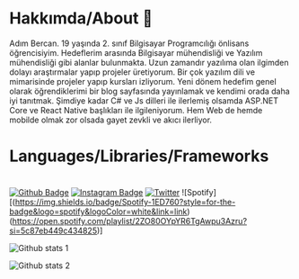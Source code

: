 # Hakkımda/About 👋

Adım Bercan. 19 yaşında 2. sınıf Bilgisayar Programcılığı önlisans öğrencisiyim. Hedeflerim arasında Bilgisayar mühendisliği ve Yazılım mühendisliği gibi alanlar bulunmakta. Uzun zamandır yazılıma olan ilgimden dolayı araştırmalar yapıp projeler üretiyorum. Bir çok yazılım dili ve mimarisinde projeler yapıp kursları izliyorum. Yeni dönem hedefim genel olarak öğrendiklerimi bir blog sayfasında yayınlamak ve kendimi orada daha iyi tanıtmak. Şimdiye kadar C# ve Js dilleri ile ilerlemiş olsamda ASP.NET Core ve React Native başlıkları ile ilgileniyorum. Hem Web de hemde mobilde olmak zor olsada gayet zevkli ve akıcı ilerliyor.

# Languages/Libraries/Frameworks 


#

[![Github Badge](https://img.shields.io/badge/-Github-000?style=flat-quare&labelColor=000&logo=Github&logoColor=white&link=link)](https://github.com/Bercanca4) 
[![Instagram Badge](https://img.shields.io/badge/-Instagram-C13584?style=flat-quare&labelColor=C13584&logo=instagram&logoColor=white&link=link)](https://www.instagram.com/its.beco/) 
[![Twitter](https://img.shields.io/twitter/url/https/twitter.com/cloudposse.svg?style=social&label=Follow%20%40becografi)](https://twitter.com/cloudposse)
![Spotify][(https://img.shields.io/badge/Spotify-1ED760?style=for-the-badge&logo=spotify&logoColor=white&link=link)(https://open.spotify.com/playlist/2ZO80OYpYR6TgAwpu3Azru?si=5c87eb449c434825)]

![Github stats 1](https://github-readme-stats.vercel.app/api?username=bercanca4&show_icons=true&theme=gradient) 

![Github stats 2](https://github-readme-stats.vercel.app/api?username=bercanca4&show_icons=true&theme=radical)
